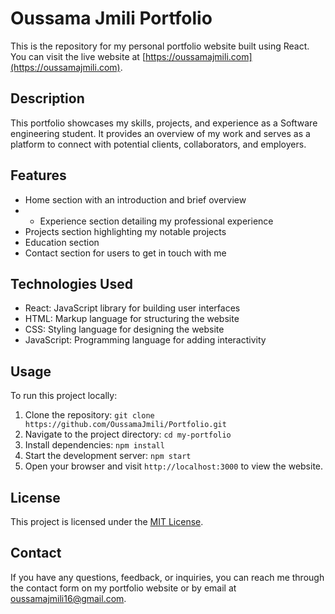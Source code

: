 # Oussama Jmili Portfolio

This is the repository for my personal portfolio website built using React.   
You can visit the live website at [https://oussamajmili.com](https://oussamajmili.com).

## Description

This portfolio showcases my skills, projects, and experience as a Software engineering student. It provides an overview of my work and serves as a platform to connect with potential clients, collaborators, and employers.

## Features

- Home section with an introduction and brief overview
- - Experience section detailing my professional experience
- Projects section highlighting my notable projects
- Education section
- Contact section for users to get in touch with me

## Technologies Used

- React: JavaScript library for building user interfaces
- HTML: Markup language for structuring the website
- CSS: Styling language for designing the website
- JavaScript: Programming language for adding interactivity

## Usage

To run this project locally:

1. Clone the repository: `git clone https://github.com/OussamaJmili/Portfolio.git`
2. Navigate to the project directory: `cd my-portfolio`
3. Install dependencies: `npm install`
4. Start the development server: `npm start`
5. Open your browser and visit `http://localhost:3000` to view the website.


## License

This project is licensed under the [MIT License](LICENSE).

## Contact

If you have any questions, feedback, or inquiries, you can reach me through the contact form on my portfolio website or by email at [oussamajmili16@gmail.com](mailto:oussamajmili16@gmail.com).
